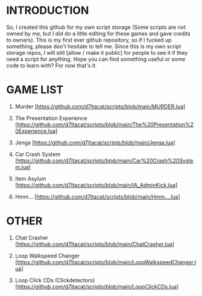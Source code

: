 # INTRODUCTION
So, I created this github for my own script storage (Some scripts are not owned by me, but I did do a little editing for these games and gave credits to owners).
This is my first ever github repository, so if I fucked up something, please don't hesitate to tell me.
Since this is my own script storage repos, I will still [allow / make it public] for people to see it if they need a script for anything.
Hope you can find something useful or some code to learn with? For now that's it.

# GAME LIST
1. Murder
[https://github.com/d7ltacat/scripts/blob/main/MURDER.lua]

2. The Presentation Experience
[https://github.com/d7ltacat/scripts/blob/main/The%20Presentation%20Experience.lua]

3. Jenga
[https://github.com/d7ltacat/scripts/blob/main/Jenga.lua]

4. Car Crash System
[https://github.com/d7ltacat/scripts/blob/main/Car%20Crash%20System.lua]

5. Item Asylum
[https://github.com/d7ltacat/scripts/blob/main/IA_AdminKick.lua]

6. Hmm...
[https://github.com/d7ltacat/scripts/blob/main/Hmm....lua]

# OTHER
1. Chat Crasher
[https://github.com/d7ltacat/scripts/blob/main/ChatCrasher.lua]

2. Loop Walkspeed Changer
[https://github.com/d7ltacat/scripts/blob/main/LoopWalkspeedChanger.lua]

3. Loop Click CDs (Clickdetectors)
[https://github.com/d7ltacat/scripts/blob/main/LoopClickCDs.lua]
